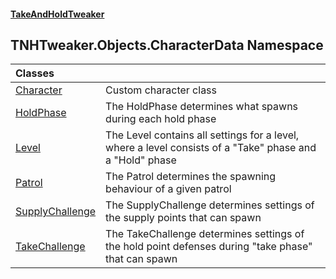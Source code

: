 #### [TakeAndHoldTweaker](index.md 'index')

## TNHTweaker.Objects.CharacterData Namespace

| Classes | |
| :--- | :--- |
| [Character](TNHTweaker.Objects.CharacterData.Character.md 'TNHTweaker.Objects.CharacterData.Character') | Custom character class |
| [HoldPhase](TNHTweaker.Objects.CharacterData.HoldPhase.md 'TNHTweaker.Objects.CharacterData.HoldPhase') | The HoldPhase determines what spawns during each hold phase |
| [Level](TNHTweaker.Objects.CharacterData.Level.md 'TNHTweaker.Objects.CharacterData.Level') | The Level contains all settings for a level, where a level consists of a "Take" phase and a "Hold" phase |
| [Patrol](TNHTweaker.Objects.CharacterData.Patrol.md 'TNHTweaker.Objects.CharacterData.Patrol') | The Patrol determines the spawning behaviour of a given patrol |
| [SupplyChallenge](TNHTweaker.Objects.CharacterData.SupplyChallenge.md 'TNHTweaker.Objects.CharacterData.SupplyChallenge') | The SupplyChallenge determines settings of the supply points that can spawn |
| [TakeChallenge](TNHTweaker.Objects.CharacterData.TakeChallenge.md 'TNHTweaker.Objects.CharacterData.TakeChallenge') | The TakeChallenge determines settings of the hold point defenses during "take phase" that can spawn |
